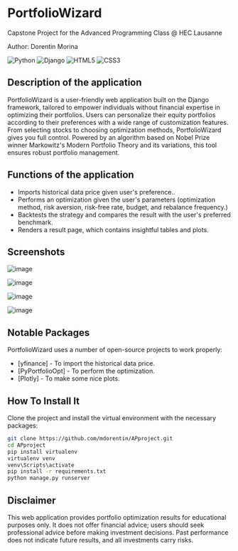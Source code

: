 # PortfolioWizard

Capstone Project for the Advanced Programming Class @ HEC Lausanne

Author: Dorentin Morina

![Python](https://img.shields.io/badge/python-3670A0?style=for-the-badge&logo=python&logoColor=ffdd54) ![Django](https://img.shields.io/badge/django-%23092E20.svg?style=for-the-badge&logo=django&logoColor=white) ![HTML5](https://img.shields.io/badge/html5-%23E34F26.svg?style=for-the-badge&logo=html5&logoColor=white) ![CSS3](https://img.shields.io/badge/css3-%231572B6.svg?style=for-the-badge&logo=css3&logoColor=white)
## Description of the application
PortfolioWizard is a user-friendly web application built on the Django framework, tailored to empower individuals without financial expertise in optimizing their portfolios. Users can personalize their equity portfolios according to their preferences with a wide range of customization features. From selecting stocks to choosing optimization methods, PortfolioWizard gives you full control. Powered by an algorithm based on Nobel Prize winner Markowitz's Modern Portfolio Theory and its variations, this tool ensures robust portfolio management.

## Functions of the application
- Imports historical data price given user's preference..
- Performs an optimization given the user's parameters (optimization method, risk aversion, risk-free rate, budget, and rebalance frequency.)
- Backtests the strategy and compares the result with the user's preferred benchmark.
- Renders a result page, which contains insightful tables and plots.

## Screenshots
![image](https://github.com/mdorentin/APproject/assets/72168825/055e762a-b7df-4e0e-b80c-dc571acdef0f)

![image](https://github.com/mdorentin/APproject/assets/72168825/aa755355-ab8a-45b7-a8f8-628d67e47397)

![image](https://github.com/mdorentin/APproject/assets/72168825/c95cae3e-73f8-450b-987a-94f1da10ebf7)

![image](https://github.com/mdorentin/APproject/assets/72168825/895aa900-4df5-4bdd-94e6-73db64ad348a)

## Notable Packages

PortfolioWizard uses a number of open-source projects to work properly:

- [yfinance] - To import the historical data price.
- [PyPortfolioOpt] - To perform the optimization.
- [Plotly] - To make some nice plots.

## How To Install It
Clone the project and install the virtual environment with the necessary packages:

```sh
git clone https://github.com/mdorentin/APproject.git
cd APproject
pip install virtualenv
virtualenv venv
venv\Scripts\activate
pip install -r requirements.txt
python manage.py runserver
```
## Disclaimer
This web application provides portfolio optimization results for educational purposes only. It does not offer financial advice; users should seek professional advice before making investment decisions. Past performance does not indicate future results, and all investments carry risks.
